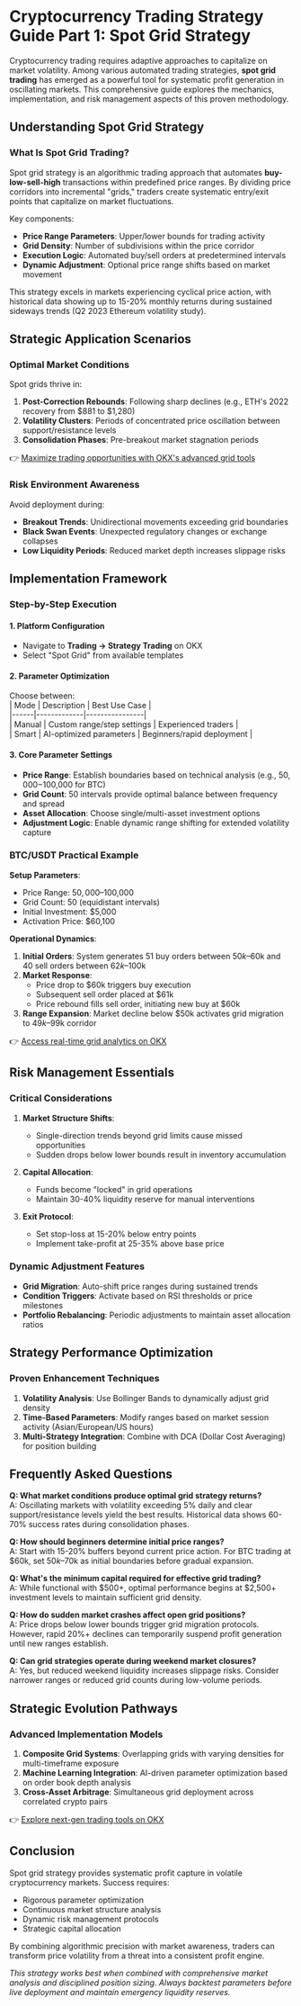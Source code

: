 # Cryptocurrency Trading Strategy Guide Part 1: Spot Grid Strategy  

Cryptocurrency trading requires adaptive approaches to capitalize on market volatility. Among various automated trading strategies, **spot grid trading** has emerged as a powerful tool for systematic profit generation in oscillating markets. This comprehensive guide explores the mechanics, implementation, and risk management aspects of this proven methodology.  

## Understanding Spot Grid Strategy  

### What Is Spot Grid Trading?  
Spot grid strategy is an algorithmic trading approach that automates **buy-low-sell-high** transactions within predefined price ranges. By dividing price corridors into incremental "grids," traders create systematic entry/exit points that capitalize on market fluctuations.  

Key components:  
- **Price Range Parameters**: Upper/lower bounds for trading activity  
- **Grid Density**: Number of subdivisions within the price corridor  
- **Execution Logic**: Automated buy/sell orders at predetermined intervals  
- **Dynamic Adjustment**: Optional price range shifts based on market movement  

This strategy excels in markets experiencing cyclical price action, with historical data showing up to 15-20% monthly returns during sustained sideways trends (Q2 2023 Ethereum volatility study).  

## Strategic Application Scenarios  

### Optimal Market Conditions  
Spot grids thrive in:  
1. **Post-Correction Rebounds**: Following sharp declines (e.g., ETH's 2022 recovery from $881 to $1,280)  
2. **Volatility Clusters**: Periods of concentrated price oscillation between support/resistance levels  
3. **Consolidation Phases**: Pre-breakout market stagnation periods  

👉 [Maximize trading opportunities with OKX's advanced grid tools](https://bit.ly/okx-bonus)  

### Risk Environment Awareness  
Avoid deployment during:  
- **Breakout Trends**: Unidirectional movements exceeding grid boundaries  
- **Black Swan Events**: Unexpected regulatory changes or exchange collapses  
- **Low Liquidity Periods**: Reduced market depth increases slippage risks  

## Implementation Framework  

### Step-by-Step Execution  

#### 1. Platform Configuration  
- Navigate to **Trading → Strategy Trading** on OKX  
- Select "Spot Grid" from available templates  

#### 2. Parameter Optimization  
Choose between:  
| Mode | Description | Best Use Case |  
|------|-------------|----------------|  
| Manual | Custom range/step settings | Experienced traders |  
| Smart | AI-optimized parameters | Beginners/rapid deployment |  

#### 3. Core Parameter Settings  
- **Price Range**: Establish boundaries based on technical analysis (e.g., $50,000-$100,000 for BTC)  
- **Grid Count**: 50 intervals provide optimal balance between frequency and spread  
- **Asset Allocation**: Choose single/multi-asset investment options  
- **Adjustment Logic**: Enable dynamic range shifting for extended volatility capture  

### BTC/USDT Practical Example  
**Setup Parameters**:  
- Price Range: $50,000–$100,000  
- Grid Count: 50 (equidistant intervals)  
- Initial Investment: $5,000  
- Activation Price: $60,100  

**Operational Dynamics**:  
1. **Initial Orders**: System generates 51 buy orders between $50k–$60k and 40 sell orders between $62k–$100k  
2. **Market Response**:  
   - Price drop to $60k triggers buy execution  
   - Subsequent sell order placed at $61k  
   - Price rebound fills sell order, initiating new buy at $60k  
3. **Range Expansion**: Market decline below $50k activates grid migration to $49k–$99k corridor  

👉 [Access real-time grid analytics on OKX](https://bit.ly/okx-bonus)  

## Risk Management Essentials  

### Critical Considerations  
1. **Market Structure Shifts**:  
   - Single-direction trends beyond grid limits cause missed opportunities  
   - Sudden drops below lower bounds result in inventory accumulation  

2. **Capital Allocation**:  
   - Funds become "locked" in grid operations  
   - Maintain 30-40% liquidity reserve for manual interventions  

3. **Exit Protocol**:  
   - Set stop-loss at 15-20% below entry points  
   - Implement take-profit at 25-35% above base price  

### Dynamic Adjustment Features  
- **Grid Migration**: Auto-shift price ranges during sustained trends  
- **Condition Triggers**: Activate based on RSI thresholds or price milestones  
- **Portfolio Rebalancing**: Periodic adjustments to maintain asset allocation ratios  

## Strategy Performance Optimization  

### Proven Enhancement Techniques  
1. **Volatility Analysis**: Use Bollinger Bands to dynamically adjust grid density  
2. **Time-Based Parameters**: Modify ranges based on market session activity (Asian/European/US hours)  
3. **Multi-Strategy Integration**: Combine with DCA (Dollar Cost Averaging) for position building  

## Frequently Asked Questions  

**Q: What market conditions produce optimal grid strategy returns?**  
A: Oscillating markets with volatility exceeding 5% daily and clear support/resistance levels yield the best results. Historical data shows 60-70% success rates during consolidation phases.  

**Q: How should beginners determine initial price ranges?**  
A: Start with 15-20% buffers beyond current price action. For BTC trading at $60k, set $50k–$70k as initial boundaries before gradual expansion.  

**Q: What's the minimum capital required for effective grid trading?**  
A: While functional with $500+, optimal performance begins at $2,500+ investment levels to maintain sufficient grid density.  

**Q: How do sudden market crashes affect open grid positions?**  
A: Price drops below lower bounds trigger grid migration protocols. However, rapid 20%+ declines can temporarily suspend profit generation until new ranges establish.  

**Q: Can grid strategies operate during weekend market closures?**  
A: Yes, but reduced weekend liquidity increases slippage risks. Consider narrower ranges or reduced grid counts during low-volume periods.  

## Strategic Evolution Pathways  

### Advanced Implementation Models  
1. **Composite Grid Systems**: Overlapping grids with varying densities for multi-timeframe exposure  
2. **Machine Learning Integration**: AI-driven parameter optimization based on order book depth analysis  
3. **Cross-Asset Arbitrage**: Simultaneous grid deployment across correlated crypto pairs  

👉 [Explore next-gen trading tools on OKX](https://bit.ly/okx-bonus)  

## Conclusion  

Spot grid strategy provides systematic profit capture in volatile cryptocurrency markets. Success requires:  
- Rigorous parameter optimization  
- Continuous market structure analysis  
- Dynamic risk management protocols  
- Strategic capital allocation  

By combining algorithmic precision with market awareness, traders can transform price volatility from a threat into a consistent profit engine.  

*This strategy works best when combined with comprehensive market analysis and disciplined position sizing. Always backtest parameters before live deployment and maintain emergency liquidity reserves.*